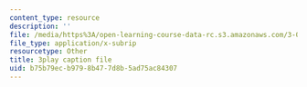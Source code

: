 ```yaml
---
content_type: resource
description: ''
file: /media/https%3A/open-learning-course-data-rc.s3.amazonaws.com/3-054-cellular-solids-structure-properties-and-applications-spring-2015/b75b79ecb9798b477d8b5ad75ac84307_v73uMp1fPjM.srt
file_type: application/x-subrip
resourcetype: Other
title: 3play caption file
uid: b75b79ec-b979-8b47-7d8b-5ad75ac84307
---
```

